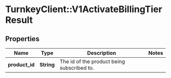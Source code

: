 # TurnkeyClient::V1ActivateBillingTierResult

## Properties
Name | Type | Description | Notes
------------ | ------------- | ------------- | -------------
**product_id** | **String** | The id of the product being subscribed to. | 

